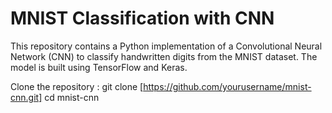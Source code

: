 # MNIST Classification with CNN

This repository contains a Python implementation of a Convolutional Neural Network (CNN) to classify handwritten digits from the MNIST dataset. The model is built using TensorFlow and Keras.

Clone the repository : 
git clone [https://github.com/yourusername/mnist-cnn.git]
cd mnist-cnn
